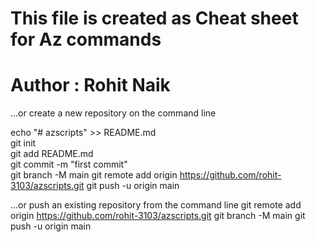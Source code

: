 # This file is created as Cheat sheet for Az commands
# Author : Rohit Naik


…or create a new repository on the command line

echo "# azscripts" >> README.md </br>
git init</br>
git add README.md</br>
git commit -m "first commit"</br>
git branch -M main
git remote add origin https://github.com/rohit-3103/azscripts.git
git push -u origin main

…or push an existing repository from the command line
git remote add origin https://github.com/rohit-3103/azscripts.git
git branch -M main
git push -u origin main